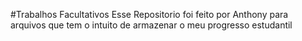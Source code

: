 #Trabalhos Facultativos
Esse Repositorio foi feito por Anthony para arquivos que tem o intuito de armazenar o meu progresso estudantil

